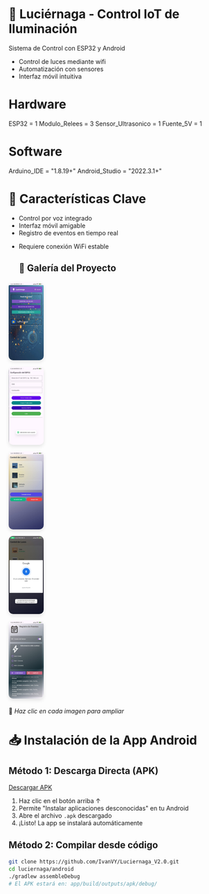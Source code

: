 # 🚀 Luciérnaga - Control IoT de Iluminación



  Sistema de Control con ESP32 y Android
  - Control de luces mediante wifi
  - Automatización con sensores
  - Interfaz móvil intuitiva

# Hardware
ESP32 = 1
Modulo_Relees = 3
Sensor_Ultrasonico = 1
Fuente_5V = 1

# Software
Arduino_IDE = "1.8.19+"
Android_Studio = "2022.3.1+"

# 🌟 Características Clave
+ Control por voz integrado
+ Interfaz móvil amigable
+ Registro de eventos en tiempo real
- Requiere conexión WiFi estable

  ## 📸 Galería del Proyecto

<div align="center" style="display: grid; grid-template-columns: repeat(auto-fill, minmax(250px, 1fr)); gap: 15px; margin: 20px 0;">

  <img src="cap/6.jpg" alt="Interfaz App" style="border-radius: 10px; object-fit: cover; height: 180px; box-shadow: 0 4px 8px rgba(0,0,0,0.1);">
  
  <img src="cap/4.jpg" alt="Configuracion ip" style="border-radius: 10px; object-fit: cover; height: 180px; box-shadow: 0 4px 8px rgba(0,0,0,0.1);">
  
  <img src="cap/7.jpg" alt="Control reles" style="border-radius: 10px; object-fit: cover; height: 180px; box-shadow: 0 4px 8px rgba(0,0,0,0.1);">
  
  <img src="cap/9.jpg" alt="Control de voz" style="border-radius: 10px; object-fit: cover; height: 180px; box-shadow: 0 4px 8px rgba(0,0,0,0.1);">
  
  <img src="cap/11.jpg" alt="Registro de eventos y control de sensor" style="border-radius: 10px; object-fit: cover; height: 180px; box-shadow: 0 4px 8px rgba(0,0,0,0.1);">
  
</div>

📌 *Haz clic en cada imagen para ampliar*

# 📥 Instalación de la App Android

## Método 1: Descarga Directa (APK)
[Descargar APK](https://drive.google.com/file/d/12HMlnD-l2FoLzqXwc9nRiztTn6f-CuRO/view?usp=drivesdk)

1. Haz clic en el botón arriba ↑
2. Permite "Instalar aplicaciones desconocidas" en tu Android
3. Abre el archivo `.apk` descargado
4. ¡Listo! La app se instalará automáticamente

## Método 2: Compilar desde código
```bash
git clone https://github.com/IvanVY/Luciernaga_V2.0.git
cd luciernaga/android
./gradlew assembleDebug
# El APK estará en: app/build/outputs/apk/debug/

